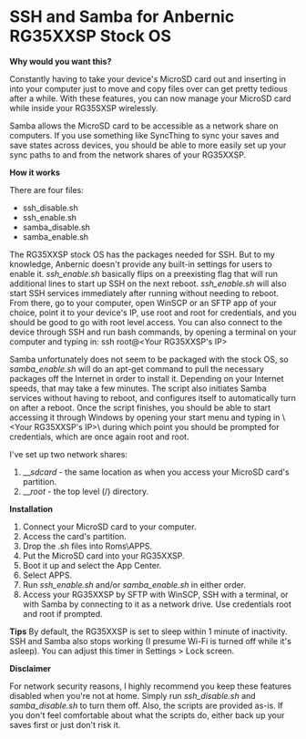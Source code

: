 # SSH and Samba for Anbernic RG35XXSP Stock OS

**Why would you want this?**

Constantly having to take your device's MicroSD card out and inserting in into your computer just to move and copy files over can get pretty tedious after a while. With these features, you can now manage your MicroSD card while inside your RG35SXSP wirelessly.

Samba allows the MicroSD card to be accessible as a network share on computers. If you use something like SyncThing to sync your saves and save states across devices, you should be able to more easily set up your sync paths to and from the network shares of your RG35XXSP.

**How it works**

There are four files:

* ssh_disable.sh
* ssh_enable.sh
* samba_disable.sh
* samba_enable.sh

The RG35XXSP stock OS has the packages needed for SSH. But to my knowledge, Anbernic doesn't provide any built-in settings for users to enable it. _ssh_enable.sh_ basically flips on a preexisting flag that will run additional lines to start up SSH on the next reboot. _ssh_enable.sh_ will also start SSH services immediately after running without needing to reboot. From there, go to your computer, open WinSCP or an SFTP app of your choice, point it to your device's IP, use root and root for credentials, and you should be good to go with root level access. You can also connect to the device through SSH and run bash commands, by opening a terminal on your computer and typing in: ssh root@<Your RG35XXSP's IP>

Samba unfortunately does not seem to be packaged with the stock OS, so _samba_enable.sh_ will do an apt-get command to pull the necessary packages off the Internet in order to install it. Depending on your Internet speeds, that may take a few minutes. The script also initiates Samba services without having to reboot, and configures itself to automatically turn on after a reboot. Once the script finishes, you should be able to start accessing it through Windows by opening your start menu and typing in \\<Your RG35XXSP's IP>\ during which point you should be prompted for credentials, which are once again root and root. 

I've set up two network shares: 
1. ___sdcard_ - the same location as when you access your MicroSD card's partition.
2. ___root_ - the top level (/) directory.

**Installation**

1. Connect your MicroSD card to your computer.
2. Access the card's partition.
3. Drop the .sh files into Roms\APPS.
4. Put the MicroSD card into your RG35XXSP.
5. Boot it up and select the App Center.
6. Select APPS.
7. Run _ssh_enable.sh_ and/or _samba_enable.sh_ in either order.
8. Access your RG35XXSP by SFTP with WinSCP, SSH with a terminal, or with Samba by connecting to it as a network drive. Use credentials root and root if prompted.

**Tips**
By default, the RG35XXSP is set to sleep within 1 minute of inactivity. SSH and Samba also stops working (I presume Wi-Fi is turned off while it's asleep). You can adjust this timer in Settings > Lock screen.

**Disclaimer**

For network security reasons, I highly recommend you keep these features disabled when you're not at home. Simply run _ssh_disable.sh_ and _samba_disable.sh_ to turn them off. Also, the scripts are provided as-is. If you don't feel comfortable about what the scripts do, either back up your saves first or just don't risk it.
